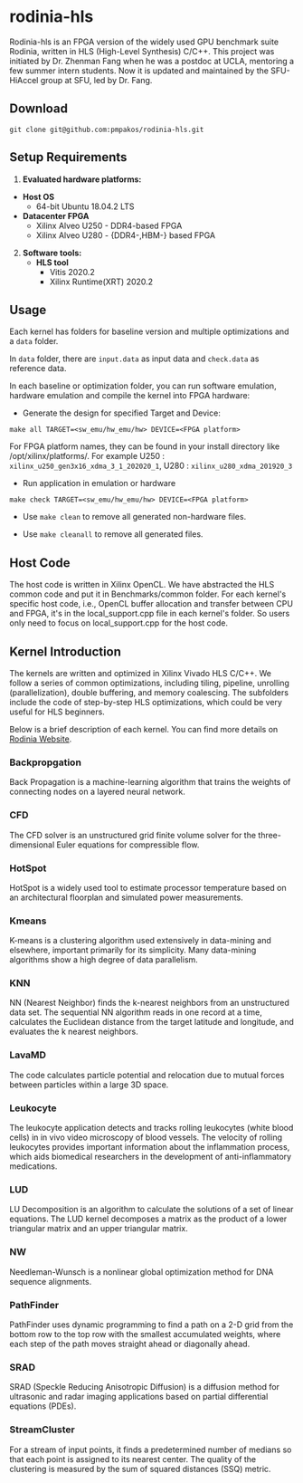 # rodinia-hls

Rodinia-hls is an FPGA version of the widely used GPU benchmark suite Rodinia, written in HLS (High-Level Synthesis) C/C++. This project was initiated by Dr. Zhenman Fang when he was a postdoc at UCLA, mentoring a few summer intern students. Now it is updated and maintained by the SFU-HiAccel group at SFU, led by Dr. Fang.

<!-- If you use Rodinia-hls in your research, please cite our FCCM 2018 paper:

> Jason Cong, Zhenman Fang, Michael Lo, Hanrui Wang, Jingxian Xu, Shaochong Zhang. "Understanding Performance Differences of FPGAs and GPUs". The 26th IEEE International Symposium on Field-Programmable Custom Computing Machines (FCCM 2018 short paper), Boulder CO, May 2018, pp. 172-175.
 -->
## Download

```shell
git clone git@github.com:pmpakos/rodinia-hls.git
```

## Setup Requirements

1. **Evaluated hardware platforms:**
  + **Host OS**
    + 64-bit Ubuntu 18.04.2 LTS
  + **Datacenter FPGA**
    <!-- + Xilinx Alveo U200 - DDR4-based FPGA -->
    + Xilinx Alveo U250 - DDR4-based FPGA
    + Xilinx Alveo U280 - {DDR4-,HBM-} based FPGA
2. **Software tools:**
   + **HLS tool**
     + Vitis 2020.2
     + Xilinx Runtime(XRT) 2020.2

## Usage
Each kernel has folders for baseline version and multiple optimizations and a ``data`` folder.

In ``data`` folder, there are ``input.data`` as input data and ``check.data`` as reference data. 

In each baseline or optimization folder, you can run software emulation, hardware emulation and compile the kernel into FPGA hardware:

+ Generate the design for specified Target and Device:

```shell
make all TARGET=<sw_emu/hw_emu/hw> DEVICE=<FPGA platform>
```

For FPGA platform names, they can be found in your install directory like /opt/xilinx/platforms/. For example <!-- U200 : ```xilinx_u200_xdma_201830_2```, --> 
U250 : ```xilinx_u250_gen3x16_xdma_3_1_202020_1```, U280 : ```xilinx_u280_xdma_201920_3```

+ Run application in emulation or hardware
```shell
make check TARGET=<sw_emu/hw_emu/hw> DEVICE=<FPGA platform>
```

+ Use ``make clean`` to remove all generated non-hardware files. 

+ Use ``make cleanall`` to remove all generated files. 

## Host Code

The host code is written in Xilinx OpenCL. We have abstracted the HLS common code and put it in Benchmarks/common folder. For each kernel's specific host code, i.e., OpenCL buffer allocation and transfer between CPU and FPGA, it's in the local_support.cpp file in each kernel's folder. So users only need to focus on local_support.cpp for the host code.

## Kernel Introduction

The kernels are written and optimized in Xilinx Vivado HLS C/C++. We follow a series of common optimizations, including tiling, pipeline, unrolling (parallelization), double buffering, and memory coalescing. The subfolders include the code of step-by-step HLS optimizations, which could be very useful for HLS beginners.

Below is a brief description of each kernel. You can find more details on [Rodinia Website](https://rodinia.cs.virginia.edu/doku.php).

### Backpropgation

Back Propagation is a machine-learning algorithm that trains the weights of connecting nodes on a layered neural network. 

### CFD 

The CFD solver is an unstructured grid finite volume solver for the three-dimensional Euler equations for compressible flow. 

### HotSpot

HotSpot is a widely used tool to estimate processor temperature based on an architectural floorplan and simulated power measurements.

### Kmeans

K-means is a clustering algorithm used extensively in data-mining and elsewhere, important primarily for its simplicity. Many data-mining algorithms show a high degree of data parallelism.

### KNN

NN (Nearest Neighbor) finds the k-nearest neighbors from an unstructured data set. The sequential NN algorithm reads in one record at a time, calculates the Euclidean distance from the target latitude and longitude, and evaluates the k nearest neighbors. 

### LavaMD

The code calculates particle potential and relocation due to mutual forces between particles within a large 3D space.

### Leukocyte

The leukocyte application detects and tracks rolling leukocytes (white blood cells) in in vivo video microscopy of blood vessels. The velocity of rolling leukocytes provides important information about the inflammation process, which aids biomedical researchers in the development of anti-inflammatory medications.

### LUD

LU Decomposition is an algorithm to calculate the solutions of a set of linear equations. The LUD kernel decomposes a matrix as the product of a lower triangular matrix and an upper triangular matrix.

### NW

Needleman-Wunsch is a nonlinear global optimization method for DNA sequence alignments.

### PathFinder

PathFinder uses dynamic programming to find a path on a 2-D grid from the bottom row to the top row with the smallest accumulated weights, where each step of the path moves straight ahead or diagonally ahead. 

### SRAD

SRAD (Speckle Reducing Anisotropic Diffusion) is a diffusion method for ultrasonic and radar imaging applications based on partial differential equations (PDEs).

### StreamCluster

For a stream of input points, it finds a predetermined number of medians so that each point is assigned to its nearest center. The quality of the clustering is measured by the sum of squared distances (SSQ) metric.

<!-- ## Team Members and Contact:

Current Stuedents: [Xingyu Tian](http://www.sfu.ca/~xingyut/), [Alec Lu](http://www.sfu.ca/~fla30/)

Faculty: [Zhenman Fang](http://www.sfu.ca/~zhenman/group.html)

Past Contributors (at UCLA): Michael Lo (now PhD at UCLA), Hanrui Wang (now PhD at MIT), Jingxian Xu (now at Nvidia), Shaochong Zhang (now MASc at UCLA)

Special thanks to Falcon Computing to contribute the special memcpy APIs for memory coalescing optimizations.

If you have any questions, please feel free to contact Dr. Fang (zhenman@sfu.ca) or Xingyu (xingyut@sfu.ca)
 -->